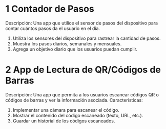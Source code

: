 
# 1 Contador de Pasos

Descripción: Una app que utilice el sensor de pasos del dispositivo para contar cuántos pasos da el usuario en el día.
1) Utiliza los sensores del dispositivo para rastrear la cantidad de pasos.
2) Muestra los pasos diarios, semanales y mensuales.
3) Agrega un objetivo diario que los usuarios puedan cumplir.


# 2 App de Lectura de QR/Códigos de Barras

Descripción: Una app que permita a los usuarios escanear códigos QR o códigos de barras y ver la información asociada.
Características:
1) Implementar una cámara para escanear el código.
2) Mostrar el contenido del código escaneado (texto, URL, etc.).
3) Guardar un historial de los códigos escaneados.
